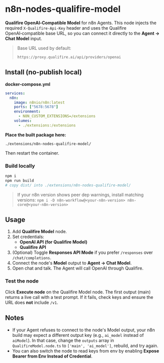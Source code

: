 
# n8n-nodes-qualifire-model

**Qualifire OpenAI‑Compatible Model** for n8n Agents. This node injects the required
`X-Qualifire-Api-Key` header and uses the Qualifire OpenAI‑compatible base URL, 
so you can connect it directly to the **Agent → Chat Model** input.

> Base URL used by default:
>
> `https://proxy.qualifire.ai/api/providers/openai`

## Install (no-publish local)

**docker-compose.yml**
```yaml
services:
  n8n:
    image: n8nio/n8n:latest
    ports: ["5678:5678"]
    environment:
      - N8N_CUSTOM_EXTENSIONS=/extensions
    volumes:
      - ./extensions:/extensions
```

**Place the built package here:**
```
./extensions/n8n-nodes-qualifire-model/
```

Then restart the container.

### Build locally
```bash
npm i
npm run build
# copy dist/ into ./extensions/n8n-nodes-qualifire-model/
```

> If your n8n version shows peer dep warnings, install matching versions:
> `npm i -D n8n-workflow@<your-n8n-version> n8n-core@<your-n8n-version>`

## Usage

1. Add **Qualifire Model** node.
2. Set credentials:
   - **OpenAI API (for Qualifire Model)**
   - **Qualifire API**
3. (Optional) Toggle **Responses API Mode** if you prefer `/responses` over `/chat/completions`.
4. Connect the node's **Model** output to **Agent → Chat Model**.
5. Open chat and talk. The Agent will call OpenAI through Qualifire.

### Test the node
Click **Execute node** on the Qualifire Model node. The first output (main)
returns a live call with a test prompt. If it fails, check keys and ensure the URL
does **not** include `/v1`.

## Notes

- If your Agent refuses to connect to the node's Model output, your n8n build may expect a
  different output key (e.g., `ai_model` instead of `aiModel`). In that case, change the `outputs`
  array in `QualifireModel.node.ts` to `['main', 'ai_model']`, rebuild, and try again.
- You can also switch the node to read keys from env by enabling **Expose Bearer from Env Instead of Credential**.
